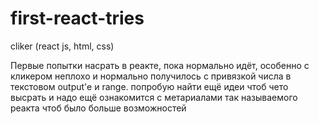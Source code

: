 # first-react-tries
cliker (react js, html, css)

Первые попытки насрать в реакте, пока нормально идёт, особенно с кликером неплохо и нормально получилось с привязкой числа в 
текстовом output'e и range. 
попробую найти ещё идеи чтоб чето высрать и надо ещё ознакомится с метариалами так называемого реакта чтоб было больше возможностей

